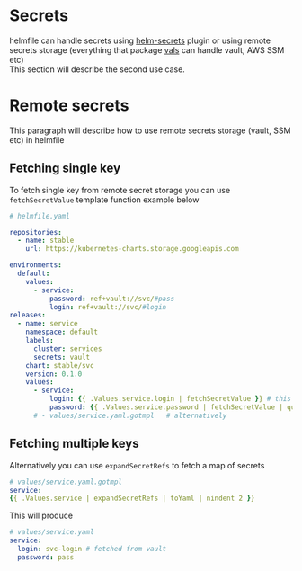 # Secrets 

helmfile can handle secrets using [helm-secrets](https://github.com/jkroepke/helm-secrets) plugin or using remote secrets storage 
(everything that package [vals](https://github.com/variantdev/vals) can handle vault, AWS SSM etc)  
This section will describe the second use case. 

# Remote secrets 

This paragraph will describe how to use remote secrets storage (vault, SSM etc) in helmfile 

## Fetching single key

To fetch single key from remote secret storage you can use `fetchSecretValue` template function example below

```yaml 
# helmfile.yaml 

repositories: 
  - name: stable 
    url: https://kubernetes-charts.storage.googleapis.com 

environments: 
  default: 
    values:
      - service:
          password: ref+vault://svc/#pass
          login: ref+vault://svc/#login
releases:
  - name: service 
    namespace: default
    labels:
      cluster: services
      secrets: vault
    chart: stable/svc
    version: 0.1.0
    values:
      - service:
          login: {{ .Values.service.login | fetchSecretValue }} # this will resolve ref+vault://svc/#pass and fetch secret from vault
          password: {{ .Values.service.password | fetchSecretValue | quote }}
      # - values/service.yaml.gotmpl   # alternatively 
```
## Fetching multiple keys
Alternatively you can use `expandSecretRefs` to fetch a map of secrets 
```yaml
# values/service.yaml.gotmpl
service:
{{ .Values.service | expandSecretRefs | toYaml | nindent 2 }}
```

This will produce
```yaml
# values/service.yaml
service:
  login: svc-login # fetched from vault
  password: pass
  
```

